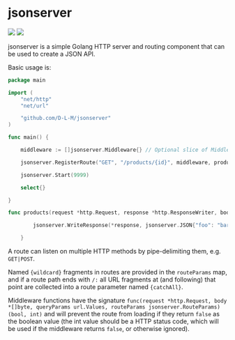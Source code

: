 # jsonserver

![](https://travis-ci.org/D-L-M/jsonserver.svg?branch=master) ![](https://coveralls.io/repos/github/D-L-M/jsonserver/badge.svg?branch=master)

jsonserver is a simple Golang HTTP server and routing component that can be used to create a JSON API.

Basic usage is:

```go
package main

import (
    "net/http"
    "net/url"

    "github.com/D-L-M/jsonserver"
)

func main() {

    middleware := []jsonserver.Middleware{} // Optional slice of Middleware functions

    jsonserver.RegisterRoute("GET", "/products/{id}", middleware, products)

    jsonserver.Start(9999)

    select{}

}

func products(request *http.Request, response *http.ResponseWriter, body *[]byte, queryParams url.Values, routeParams jsonserver.RouteParams) {

        jsonserver.WriteResponse(*response, jsonserver.JSON{"foo": "bar", "query_params": queryParams, "route_params": routeParams}, http.StatusOK)

    }
```

A route can listen on multiple HTTP methods by pipe-delimiting them, e.g. `GET|POST`.

Named `{wildcard}` fragments in routes are provided in the `routeParams` map, and if a route path ends with `/:` all URL fragments at (and following) that point are collected into a route parameter named `{catchAll}`.

Middleware functions have the signature `func(request *http.Request, body *[]byte, queryParams url.Values, routeParams jsonserver.RouteParams) (bool, int)` and will prevent the route from loading if they return `false` as the boolean value (the int value should be a HTTP status code, which will be used if the middleware returns `false`, or otherwise ignored).